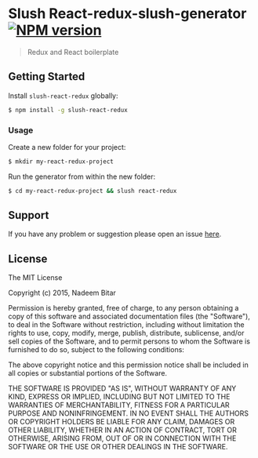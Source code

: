 # Slush React-redux-slush-generator [![NPM version](https://badge-me.herokuapp.com/api/npm/slush-react-redux.png)](http://badges.enytc.com/for/npm/slush-react-redux)

> Redux and React boilerplate 


## Getting Started

Install `slush-react-redux` globally:

```bash
$ npm install -g slush-react-redux
```

### Usage

Create a new folder for your project:

```bash
$ mkdir my-react-redux-project
```

Run the generator from within the new folder:

```bash
$ cd my-react-redux-project && slush react-redux
```

## Support
If you have any problem or suggestion please open an issue [here](https://github.com/shinzui/slush-react-redux/issues).

## License 

The MIT License

Copyright (c) 2015, Nadeem Bitar

Permission is hereby granted, free of charge, to any person
obtaining a copy of this software and associated documentation
files (the "Software"), to deal in the Software without
restriction, including without limitation the rights to use,
copy, modify, merge, publish, distribute, sublicense, and/or sell
copies of the Software, and to permit persons to whom the
Software is furnished to do so, subject to the following
conditions:

The above copyright notice and this permission notice shall be
included in all copies or substantial portions of the Software.

THE SOFTWARE IS PROVIDED "AS IS", WITHOUT WARRANTY OF ANY KIND,
EXPRESS OR IMPLIED, INCLUDING BUT NOT LIMITED TO THE WARRANTIES
OF MERCHANTABILITY, FITNESS FOR A PARTICULAR PURPOSE AND
NONINFRINGEMENT. IN NO EVENT SHALL THE AUTHORS OR COPYRIGHT
HOLDERS BE LIABLE FOR ANY CLAIM, DAMAGES OR OTHER LIABILITY,
WHETHER IN AN ACTION OF CONTRACT, TORT OR OTHERWISE, ARISING
FROM, OUT OF OR IN CONNECTION WITH THE SOFTWARE OR THE USE OR
OTHER DEALINGS IN THE SOFTWARE.

